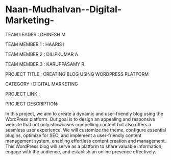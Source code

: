 # Naan-Mudhalvan--Digital-Marketing-

<P>TEAM LEADER          : DHINESH M</P>
<P>TEAM MEMBER 1      : HAARIS I</P>       
<P>TEAM MEMBER 2      : DILIPKUMAR A</P>
<P>TEAM MEMBER 3      : KARUPPASAMY R</P>
<P>PROJECT TITLE      : CREATING BLOG USING WORDPRESS PLATFORM</P>
<P>CATEGORY           : DIGITAL MARKETING</P>
<P>PROJECT LINK       : 
<P>PROJECT DESCRIPTION: </P>
                    <P>In this project, we aim to create a dynamic and user-friendly blog using the WordPress platform. Our goal is to design an appealing and responsive website that not only showcases compelling content but also offers a seamless user experience. We will customize the theme, configure essential plugins, optimize for SEO, and implement a user-friendly content management system, enabling effortless content creation and management. This WordPress blog will serve as a platform to share valuable information, engage with the audience, and establish an online presence effectively.</P>
